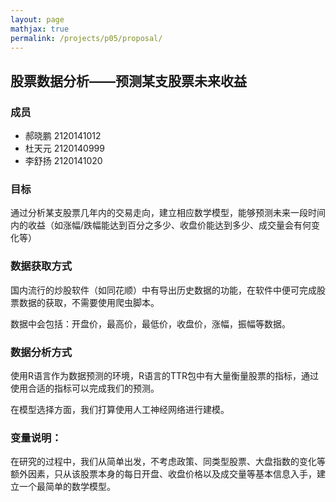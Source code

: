 ```yaml
---
layout: page
mathjax: true
permalink: /projects/p05/proposal/
---
```


## 股票数据分析——预测某支股票未来收益

### 成员

- 郝晓鹏  2120141012
-  杜天元  2120140999 
- 李舒扬  2120141020 

### 目标

   通过分析某支股票几年内的交易走向，建立相应数学模型，能够预测未来一段时间内的收益（如涨幅/跌幅能达到百分之多少、收盘价能达到多少、成交量会有何变化等）

### 数据获取方式

国内流行的炒股软件（如同花顺）中有导出历史数据的功能，在软件中便可完成股票数据的获取，不需要使用爬虫脚本。

数据中会包括：开盘价，最高价，最低价，收盘价，涨幅，振幅等数据。


### 数据分析方式

  使用R语言作为数据预测的环境，R语言的TTR包中有大量衡量股票的指标，通过使用合适的指标可以完成我们的预测。

 在模型选择方面，我们打算使用人工神经网络进行建模。

###  变量说明：

在研究的过程中，我们从简单出发，不考虑政策、同类型股票、大盘指数的变化等额外因素，只从该股票本身的每日开盘、收盘价格以及成交量等基本信息入手，建立一个最简单的数学模型。